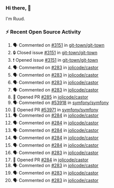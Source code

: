 ### Hi there, 👋

I'm Ruud.
 
### :zap: Recent Open Source Activity

<!--START_SECTION:activity-->
1. 🗣 Commented on [#3151](https://github.com/git-town/git-town/issues/3151#issuecomment-1957690900) in [git-town/git-town](https://github.com/git-town/git-town)
2. 🔒 Closed issue [#3151](https://github.com/git-town/git-town/issues/3151) in [git-town/git-town](https://github.com/git-town/git-town)
3. ❗ Opened issue [#3151](https://github.com/git-town/git-town/issues/3151) in [git-town/git-town](https://github.com/git-town/git-town)
4. 🗣 Commented on [#283](https://github.com/jolicode/castor/issues/283#issuecomment-1948509147) in [jolicode/castor](https://github.com/jolicode/castor)
5. 🗣 Commented on [#283](https://github.com/jolicode/castor/issues/283#issuecomment-1948498991) in [jolicode/castor](https://github.com/jolicode/castor)
6. 🗣 Commented on [#283](https://github.com/jolicode/castor/issues/283#issuecomment-1948479063) in [jolicode/castor](https://github.com/jolicode/castor)
7. 🗣 Commented on [#283](https://github.com/jolicode/castor/issues/283#issuecomment-1948478042) in [jolicode/castor](https://github.com/jolicode/castor)
8. 💪 Opened PR [#285](https://github.com/jolicode/castor/pull/285) in [jolicode/castor](https://github.com/jolicode/castor)
9. 🗣 Commented on [#53918](https://github.com/symfony/symfony/issues/53918#issuecomment-1948463840) in [symfony/symfony](https://github.com/symfony/symfony)
10. 💪 Opened PR [#53971](https://github.com/symfony/symfony/pull/53971) in [symfony/symfony](https://github.com/symfony/symfony)
11. 🗣 Commented on [#284](https://github.com/jolicode/castor/pull/284#issuecomment-1948380055) in [jolicode/castor](https://github.com/jolicode/castor)
12. 🗣 Commented on [#284](https://github.com/jolicode/castor/pull/284#issuecomment-1948377067) in [jolicode/castor](https://github.com/jolicode/castor)
13. 🗣 Commented on [#284](https://github.com/jolicode/castor/pull/284#issuecomment-1948317838) in [jolicode/castor](https://github.com/jolicode/castor)
14. 🗣 Commented on [#284](https://github.com/jolicode/castor/pull/284#issuecomment-1948299307) in [jolicode/castor](https://github.com/jolicode/castor)
15. 🗣 Commented on [#284](https://github.com/jolicode/castor/pull/284#issuecomment-1948292987) in [jolicode/castor](https://github.com/jolicode/castor)
16. 🗣 Commented on [#283](https://github.com/jolicode/castor/issues/283#issuecomment-1948280524) in [jolicode/castor](https://github.com/jolicode/castor)
17. 💪 Opened PR [#284](https://github.com/jolicode/castor/pull/284) in [jolicode/castor](https://github.com/jolicode/castor)
18. 🗣 Commented on [#283](https://github.com/jolicode/castor/issues/283#issuecomment-1948277322) in [jolicode/castor](https://github.com/jolicode/castor)
19. 🗣 Commented on [#283](https://github.com/jolicode/castor/issues/283#issuecomment-1948275451) in [jolicode/castor](https://github.com/jolicode/castor)
20. 🗣 Commented on [#283](https://github.com/jolicode/castor/issues/283#issuecomment-1948274249) in [jolicode/castor](https://github.com/jolicode/castor)
<!--END_SECTION:activity-->
